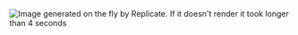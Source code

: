 <img src="https://andreas-github-image.vercel.app/api/api" alt="Image generated on the fly by Replicate. If it doesn't render it took longer than 4 seconds" />
